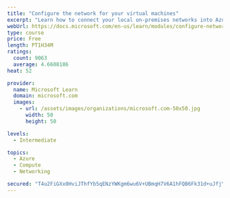 ```yaml
---
title: "Configure the network for your virtual machines"
excerpt: "Learn how to connect your local on-premises networks into Azure using virtual networks, VPN gateways, and Azure ExpressRoute."
webUrl: https://docs.microsoft.com/en-us/learn/modules/configure-network-for-azure-virtual-machines/
type: course
price: Free
length: PT1H34M
ratings:
  count: 9063
  average: 4.6608186
heat: 52

provider:
  name: Microsoft Learn
  domain: microsoft.com
  images:
    - url: /assets/images/organizations/microsoft.com-50x50.jpg
      width: 50
      height: 50

levels:
  - Intermediate

topics:
  - Azure
  - Compute
  - Networking

secured: "T4u2FiGXx0HviJThfYb5qENzYWKgm6wu6V+UBmqH7V6A1hFQB6Fk31d+uJfjY/9Fr90/kBPKTNhcqJG3RwuX0kbAGhjRpFQ7jnJPdNAGsiPs/yBpnXaTCF24YasdgoNPqgj5UFO3UOnW7vy49laXTOETUok0rl5T+uramm7feg/lnSfjwpMoTXp/6MFPTyArul9HO/zkK5Xc36vTorBa5jwXEpGuZAvTg0HGmR1pfonQOAPbQzNivloFwNj3NEd8w9/1B/A5p0g4YudTeYRln+/iE06XbIk+pVB4nFQlZUr/CADzFbcXJ+YOiGawIw84RH6/OFzq7JXcaz97K4zuTNjpyvVPQ10fWapZyBvAlbFwQkd6/akPpYEagBu4wmtsrzQ5sTtXnpD0xURM3P3bEQRd0Vf1lVEno6VYICQ87jQ=;0iPRO9wd5/7vFSckVjAPlA=="
---
```


